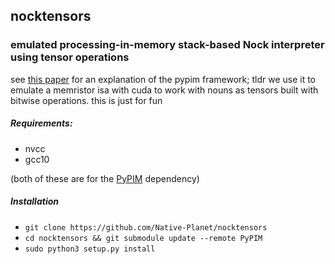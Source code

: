## nocktensors

### emulated processing-in-memory stack-based Nock interpreter using tensor operations

see [this paper](https://arxiv.org/html/2308.14007v2) for an explanation of the pypim framework; tldr we use it to emulate a memristor isa with cuda to work with nouns as tensors built with bitwise operations. this is just for fun

##### Requirements:

- nvcc
- gcc10

(both of these are for the [PyPIM](https://github.com/oleitersdorf/PyPIM) dependency)

##### Installation

- `git clone https://github.com/Native-Planet/nocktensors`
- `cd nocktensors && git submodule update --remote PyPIM`
- `sudo python3 setup.py install`